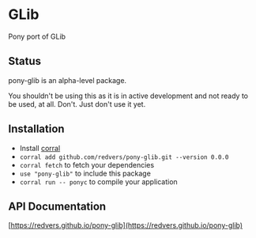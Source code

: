# GLib

Pony port of GLib

## Status

pony-glib is an alpha-level package.

You shouldn't be using this as it is in active development and not ready to be used, at all. Don't. Just don't use it yet.


## Installation

* Install [corral](https://github.com/ponylang/corral)
* `corral add github.com/redvers/pony-glib.git --version 0.0.0`
* `corral fetch` to fetch your dependencies
* `use "pony-glib"` to include this package
* `corral run -- ponyc` to compile your application

## API Documentation

[https://redvers.github.io/pony-glib](https://redvers.github.io/pony-glib)
